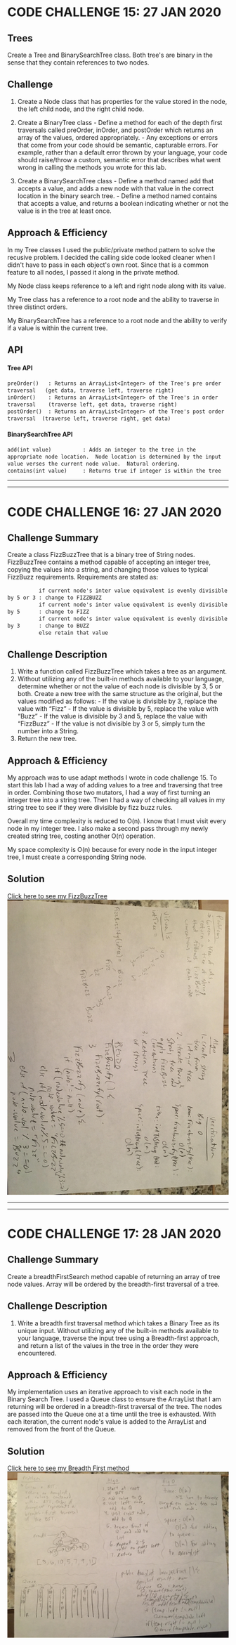 # CODE CHALLENGE 15: 27 JAN 2020

## Trees
<!-- Short summary or background information -->
Create a Tree and BinarySearchTree class.  Both tree's are binary in the sense that they contain references to two nodes.

## Challenge
<!-- Description of the challenge -->
1. Create a Node class that has properties for the value stored in the node, the left child node, and the right child node.

2. Create a BinaryTree class
       - Define a method for each of the depth first traversals called preOrder, inOrder, and postOrder which returns an array of the values, ordered appropriately.
       - Any exceptions or errors that come from your code should be semantic, capturable errors. For example, rather than a default error thrown by your language, your code should raise/throw a custom, semantic error that describes what went wrong in calling the methods you wrote for this lab.

3. Create a BinarySearchTree class
       - Define a method named add that accepts a value, and adds a new node with that value in the correct location in the binary search tree.
       - Define a method named contains that accepts a value, and returns a boolean indicating whether or not the value is in the tree at least once.

## Approach & Efficiency
<!-- What approach did you take? Why? What is the Big O space/time for this approach? -->
In my Tree classes I used the public/private method pattern to solve the recusive problem.  I decided the calling side code looked cleaner when I didn't have to pass in each object's own root.  Since that is a common feature to all nodes, I passed it along in the private method.

My Node class keeps reference to a left and right node along with its value.

My Tree class has a reference to a root node and the ability to traverse in three distinct orders.

My BinarySearchTree has a reference to a root node and the ability to verify if a value is within the current tree.

## API
<!-- Description of each method publicly available in each of your trees -->
#### Tree API
    preOrder()   : Returns an ArrayList<Integer> of the Tree's pre order traversal   (get data, traverse left, traverse right)
    inOrder()    : Returns an ArrayList<Integer> of the Tree's in order traversal    (traverse left, get data, traverse right)
    postOrder()  : Returns an ArrayList<Integer> of the Tree's post order traversal  (traverse left, traverse right, get data)
    
#### BinarySearchTree API
    add(int value)          : Adds an integer to the tree in the appropriate node location.  Node location is determined by the input value verses the current node value.  Natural ordering.
    contains(int value)     : Returns true if integer is within the tree
    
    
---
---

# CODE CHALLENGE 16: 27 JAN 2020

## Challenge Summary
<!-- Short summary or background information -->
Create a class FizzBuzzTree that is a binary tree of String nodes.  FizzBuzzTree contains a method capable of accepting an integer tree, copying the values into a string, and changing those values to typical FizzBuzz requirements.  Requirements are stated as:

              
              if current node's inter value equivalent is evenly divisible by 5 or 3 : change to FIZZBUZZ
              if current node's inter value equivalent is evenly divisible by 5      : change to FIZZ
              if current node's inter value equivalent is evenly divisible by 3      : change to BUZZ
              else retain that value
              

## Challenge Description
<!-- Description of the challenge -->
1. Write a function called FizzBuzzTree which takes a tree as an argument.
2. Without utilizing any of the built-in methods available to your language, determine whether or not the value of each node is divisible by 3, 5 or both. Create a new tree with the same structure as the original, but the values modified as follows:
       - If the value is divisible by 3, replace the value with “Fizz”
       - If the value is divisible by 5, replace the value with “Buzz”
       - If the value is divisible by 3 and 5, replace the value with “FizzBuzz”
       - If the value is not divisible by 3 or 5, simply turn the number into a String.
3. Return the new tree.

## Approach & Efficiency
My approach was to use adapt methods I wrote in code challenge 15.  To start this lab I had a way of adding values to a tree and traversing that tree in order.  Combining those two mutators, I had a way of first turning an integer tree into a string tree.  Then I had a way of checking all values in my string tree to see if they were divisible by fizz buzz rules.

Overall my time complexity is reduced to O(n).  I know that I must visit every node in my integer tree.  I also make a second pass through my newly created string tree, costing another O(n) operation.

My space complexity is O(n) because for every node in the input integer tree, I must create a corresponding String node.

## Solution
<!-- Embedded whiteboard image -->
[Click here to see my FizzBuzzTree](https://github.com/micahThor/data-structures-and-algorithms/blob/master/tree/src/main/java/fizzbuzz/FizzBuzzTree.java)
![](https://github.com/micahThor/data-structures-and-algorithms/blob/master/assets/fizzbuzz%20tree.jpg)

---
---

# CODE CHALLENGE 17: 28 JAN 2020

## Challenge Summary
<!-- Short summary or background information -->
Create a breadthFirstSearch method capable of returning an array of tree node values.  Array will be ordered by the breadth-first traversal of a tree.
              

## Challenge Description
<!-- Description of the challenge -->
1. Write a breadth first traversal method which takes a Binary Tree as its unique input. Without utilizing any of the built-in methods available to your language, traverse the input tree using a Breadth-first approach, and return a list of the values in the tree in the order they were encountered.

## Approach & Efficiency
My implementation uses an iterative approach to visit each node in the Binary Search Tree.  I used a Queue class to ensure the ArrayList that I am returning will be ordered in a breadth-first traversal of the tree.  The nodes are passed into the Queue one at a time until the tree is exhausted.  With each iteration, the current node's value is added to the ArrayList and removed from the front of the Queue.

## Solution
<!-- Embedded whiteboard image -->
[Click here to see my Breadth First method](https://github.com/micahThor/data-structures-and-algorithms/blob/master/tree/src/main/java/tree/BinarySearchTree.java)
![](https://github.com/micahThor/data-structures-and-algorithms/blob/master/assets/breadthfirst%20tree%20traversal.jpg)
